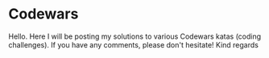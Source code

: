 # Codewars

Hello. 
Here I will be posting my solutions to various Codewars katas (coding challenges).
If you have any comments, please don't hesitate!
Kind regards
